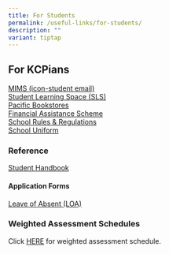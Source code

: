 ```yaml
---
title: For Students
permalink: /useful-links/for-students/
description: ""
variant: tiptap
---
```

<h2>For KCPians</h2>
<p><a href="https://idp.mims.moe.gov.sg/nidp/app/login" rel="noopener noreferrer nofollow" target="_blank">MIMS (icon-student email)</a>
<br><a href="https://learning.moe.edu.sg/" rel="noopener noreferrer nofollow" target="_blank">Student Learning Space (SLS)</a>
<br><a href="https://www.pacificbookstores.com/public/" rel="noopener noreferrer nofollow" target="_blank">Pacific Bookstores</a>
<br><a href="https://www.moe.gov.sg/financial-matters/financial-assistance" rel="noopener noreferrer nofollow" target="_blank">Financial Assistance Scheme</a>
<br><a href="/admission/school-rules-n-regulations/" rel="noopener noreferrer nofollow" target="_blank">School Rules &amp; Regulations</a>
<br><a href="/admission/our-school-uniform/" rel="noopener noreferrer nofollow" target="_blank">School Uniform</a>
<br>
</p>
<h3>Reference</h3>
<p><a href="https://go.gov.sg/kcpsssdh" rel="noopener nofollow" target="_blank">Student Handbook</a>
</p>
<p></p>
<h4>Application Forms</h4>
<p><a href="https://go.gov.sg/kcpssloa" rel="noopener noreferrer nofollow" target="_blank">Leave of Absent (LOA)</a>
</p>
<h3>Weighted Assessment Schedules</h3>
<p>Click <a href="https://go.gov.sg/weighted-assessment" rel="noopener noreferrer nofollow" target="_blank">HERE</a> for
weighted assessment schedule.</p>